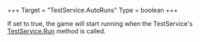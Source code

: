 +++
Target = "TestService.AutoRuns"
Type = boolean
+++

If set to true, the game will start running when the TestService's [TestService.Run](https://developer.roblox.com/api-reference/function/TestService/Run) method is called.